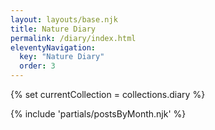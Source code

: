 ```yaml
---
layout: layouts/base.njk
title: Nature Diary
permalink: /diary/index.html
eleventyNavigation:
  key: "Nature Diary"
  order: 3
---
```


{% set currentCollection = collections.diary %}

{% include 'partials/postsByMonth.njk' %}